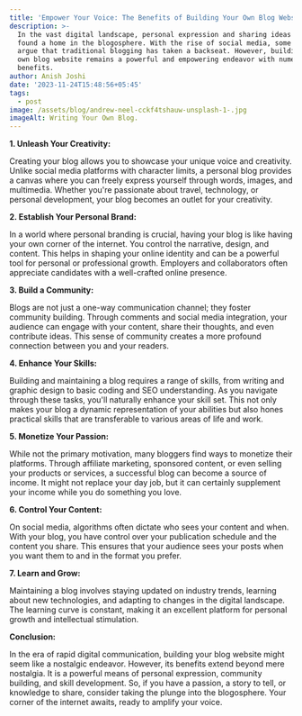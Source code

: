 ```yaml
---
title: 'Empower Your Voice: The Benefits of Building Your Own Blog Website'
description: >-
  In the vast digital landscape, personal expression and sharing ideas have
  found a home in the blogosphere. With the rise of social media, some might
  argue that traditional blogging has taken a backseat. However, building your
  own blog website remains a powerful and empowering endeavor with numerous
  benefits.
author: Anish Joshi
date: '2023-11-24T15:48:56+05:45'
tags:
  - post
image: /assets/blog/andrew-neel-cckf4tshauw-unsplash-1-.jpg
imageAlt: Writing Your Own Blog.
---
```

**1. Unleash Your Creativity:**

Creating your blog allows you to showcase your unique voice and creativity. Unlike social media platforms with character limits, a personal blog provides a canvas where you can freely express yourself through words, images, and multimedia. Whether you're passionate about travel, technology, or personal development, your blog becomes an outlet for your creativity.



**2. Establish Your Personal Brand:**

In a world where personal branding is crucial, having your blog is like having your own corner of the internet. You control the narrative, design, and content. This helps in shaping your online identity and can be a powerful tool for personal or professional growth. Employers and collaborators often appreciate candidates with a well-crafted online presence.



**3. Build a Community:**

Blogs are not just a one-way communication channel; they foster community building. Through comments and social media integration, your audience can engage with your content, share their thoughts, and even contribute ideas. This sense of community creates a more profound connection between you and your readers.



**4. Enhance Your Skills:**

Building and maintaining a blog requires a range of skills, from writing and graphic design to basic coding and SEO understanding. As you navigate through these tasks, you'll naturally enhance your skill set. This not only makes your blog a dynamic representation of your abilities but also hones practical skills that are transferable to various areas of life and work.



**5. Monetize Your Passion:**

While not the primary motivation, many bloggers find ways to monetize their platforms. Through affiliate marketing, sponsored content, or even selling your products or services, a successful blog can become a source of income. It might not replace your day job, but it can certainly supplement your income while you do something you love.



**6. Control Your Content:**

On social media, algorithms often dictate who sees your content and when. With your blog, you have control over your publication schedule and the content you share. This ensures that your audience sees your posts when you want them to and in the format you prefer.



**7. Learn and Grow:**

Maintaining a blog involves staying updated on industry trends, learning about new technologies, and adapting to changes in the digital landscape. The learning curve is constant, making it an excellent platform for personal growth and intellectual stimulation.



**Conclusion:**

In the era of rapid digital communication, building your blog website might seem like a nostalgic endeavor. However, its benefits extend beyond mere nostalgia. It is a powerful means of personal expression, community building, and skill development. So, if you have a passion, a story to tell, or knowledge to share, consider taking the plunge into the blogosphere. Your corner of the internet awaits, ready to amplify your voice.
